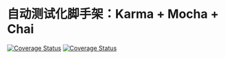 # 自动测试化脚手架：Karma + Mocha + Chai 
[![Coverage Status](https://travis-ci.org/sayll/Karma-Mocha.svg?branch=master)](https://travis-ci.org/sayll/Karma-Mocha)  [![Coverage Status](https://coveralls.io/repos/github/sayll/Karma-Mocha/badge.svg?branch=master)](https://coveralls.io/github/sayll/Karma-Mocha?branch=master)
